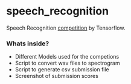# speech_recognition
Speech Recognition [competition](https://www.kaggle.com/c/tensorflow-speech-recognition-challenge/overview) by Tensorflow.
### Whats inside?
- Different Models used for the competions
- Script to convert wav files to spectrogram
- Script to generate csv submission file
- Screenshot of submission scores
